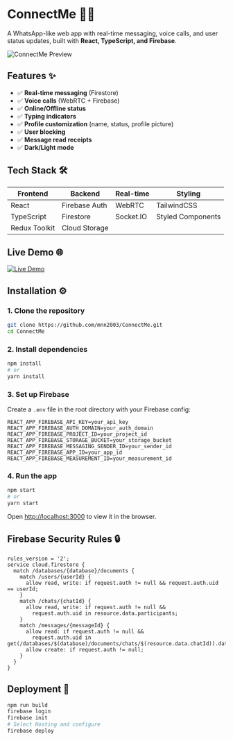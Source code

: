 # ConnectMe 🔗💬

A WhatsApp-like web app with real-time messaging, voice calls, and user status updates, built with **React, TypeScript, and Firebase**.

![ConnectMe Preview](https://via.placeholder.com/800x400?text=ConnectMe+App+Preview)

## Features ✨
- ✅ **Real-time messaging** (Firestore)
- ✅ **Voice calls** (WebRTC + Firebase)
- ✅ **Online/Offline status**
- ✅ **Typing indicators**
- ✅ **Profile customization** (name, status, profile picture)
- ✅ **User blocking**
- ✅ **Message read receipts**
- ✅ **Dark/Light mode**

## Tech Stack 🛠️

| Frontend       | Backend         | Real-time      | Styling              |
|----------------|------------------|----------------|-----------------------|
| React          | Firebase Auth    | WebRTC         | TailwindCSS           |
| TypeScript     | Firestore        | Socket.IO      | Styled Components     |
| Redux Toolkit  | Cloud Storage    |                |                       |

## Live Demo 🌐

[![Live Demo]( https://img.shields.io/badge/Demo-ConnectMe-blue )](https://connect-me-brown.vercel.app/ )

## Installation ⚙️

### 1. Clone the repository

```bash
git clone https://github.com/mnn2003/ConnectMe.git   
cd ConnectMe
```

### 2. Install dependencies

```bash
npm install
# or
yarn install
```

### 3. Set up Firebase

Create a `.env` file in the root directory with your Firebase config:

```env
REACT_APP_FIREBASE_API_KEY=your_api_key
REACT_APP_FIREBASE_AUTH_DOMAIN=your_auth_domain
REACT_APP_FIREBASE_PROJECT_ID=your_project_id
REACT_APP_FIREBASE_STORAGE_BUCKET=your_storage_bucket
REACT_APP_FIREBASE_MESSAGING_SENDER_ID=your_sender_id
REACT_APP_FIREBASE_APP_ID=your_app_id
REACT_APP_FIREBASE_MEASUREMENT_ID=your_measurement_id
```

### 4. Run the app

```bash
npm start
# or
yarn start
```

Open [http://localhost:3000](http://localhost:3000) to view it in the browser.

## Firebase Security Rules 🔒

```firestore
rules_version = '2';
service cloud.firestore {
  match /databases/{database}/documents {
    match /users/{userId} {
      allow read, write: if request.auth != null && request.auth.uid == userId;
    }
    match /chats/{chatId} {
      allow read, write: if request.auth != null && 
        request.auth.uid in resource.data.participants;
    }
    match /messages/{messageId} {
      allow read: if request.auth != null && 
        request.auth.uid in get(/databases/$(database)/documents/chats/$(resource.data.chatId)).data.participants;
      allow create: if request.auth != null;
    }
  }
}
```

## Deployment 🚀

```bash
npm run build
firebase login
firebase init
# Select Hosting and configure
firebase deploy
```
